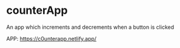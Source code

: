 # counterApp
An app which increments and decrements when a button is clicked 

APP: https://c0unterapp.netlify.app/
